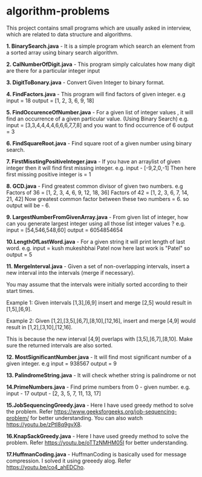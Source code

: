 # algorithm-problems
This project contains small programs which are usually asked in interview, which are related to data structure and algorithms.

**1. BinarySearch.java** - It is a simple program which search an element from a sorted array using binary search algorithm.

**2. CalNumberOfDigit.java** - This program simply calculates how many digit are there for a particular integer input

**3. DigitToBonary.java** - Convert Given Integer to binary format.

**4. FindFactors.java** -  This program will find factors of given integer. e.g input = 18 output = [1, 2, 3, 6, 9, 18]

**5. FindOccurenceOfNumber.java** -  For a given list of integer values , it will find an occurrence of a given particular value.                                    (Using Binary Search) 
   e.g. input = [3,3,4,4,4,4,6,6,6,7,7,8] and you want to find occurrence of 6
        output = 3 
        
**6. FindSquareRoot.java** - Find square root of a given number using binary search.

**7. FirstMisstingPositiveInteger.java** - If you have an arraylist of given integer then it will find first missing integer.
   e.g. input - [-9,2,0,-1]
   Then here first missing positive integer is = 1
   
**8. GCD.java** - Find greatest common divisor of given two numbers.
   e.g Factors of 36 = [1, 2, 3, 4, 6, 9, 12, 18, 36]
 		Factors of 42 = [1, 2, 3, 6, 7, 14, 21, 42]
   Now greatest common factor between these two numbers  = 6.
   so output will be - 6.
   
**9. LargestNumberFromGivenArray.java** - From given list of integer, how can you generate largest integer using all those list integer values ?
   e.g. input = [54,546,548,60]
 	     output = 6054854654
        
**10.LengthOfLastWord.java** - For a given string it will print length of last word.
   e.g. input = kush mukeshbhai Patel
    now here last work is "Patel" so output = 5
    
**11. MergeInterval.java** - Given a set of non-overlapping intervals, insert a new interval into the intervals (merge if necessary).

You may assume that the intervals were initially sorted according to their start times.

Example 1:
Given intervals [1,3],[6,9] insert and merge [2,5] would result in [1,5],[6,9].

Example 2:
Given [1,2],[3,5],[6,7],[8,10],[12,16], insert and merge [4,9] would result in [1,2],[3,10],[12,16].

This is because the new interval [4,9] overlaps with [3,5],[6,7],[8,10].
Make sure the returned intervals are also sorted.

**12. MostSignificantNumber.java** - It will find most significant number of a given integer.
  e.g input = 938567
  output = 9
  
**13. PalindromeString.java** - It will check whether string is palindrome or not

**14.PrimeNumbers.java** - Find prime numbers from 0 - given number.
   e.g. input - 17
   output - [2, 3, 5, 7, 11, 13, 17]
 
**15.JobSequencingGreedy.java** - Here I have used greedy method to solve the problem. 
   Refer https://www.geeksforgeeks.org/job-sequencing-problem/ for better understanding.
   You can also watch https://youtu.be/zPtI8q9gvX8.
   
**16.KnapSackGreedy.java** - Here I have used greedy method to solve the problem.
   Refer https://youtu.be/oTTzNMHM05I for better understanding.   
   
**17.HuffmanCoding.java** - HuffmanCoding is basically used for message compression. I solved it using greeedy alog.
    Refer https://youtu.be/co4_ahEDCho.
  
